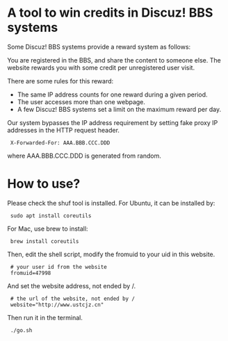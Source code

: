 # A tool to win credits in Discuz! BBS systems

Some Discuz! BBS systems provide a reward system as follows:

You are registered in the BBS, and share the content to someone else. The website rewards you with some credit per unregistered user visit. 

There are some rules for this reward:
 - The same IP address counts for one reward during a given period.
 - The user accesses more than one webpage.
 - A few Discuz! BBS systems set a limit on the maximum reward per day.
 
Our system bypasses the IP address requirement by setting fake proxy IP addresses in the HTTP request header.
     
     X-Forwarded-For: AAA.BBB.CCC.DDD
 
where AAA.BBB.CCC.DDD is generated from random.
 
# How to use?
Please check the shuf tool is installed. For Ubuntu, it can be installed by:

     sudo apt install coreutils
     
For Mac, use brew to install:

     brew install coreutils
     
Then, edit the shell script, modify the fromuid to your uid in this website.

     # your user id from the website
     fromuid=47998

And set the website address, not ended by /.

     # the url of the website, not ended by /
     website="http://www.ustcjz.cn"
     
Then run it in the terminal.

     ./go.sh
